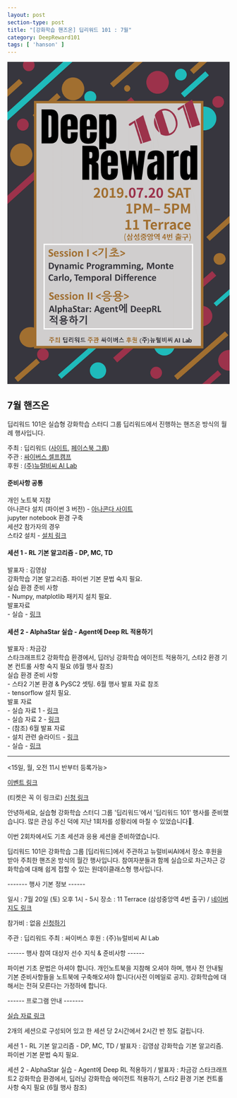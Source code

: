 ```yaml
---
layout: post
section-type: post
title: "[강화학습 핸즈온] 딥리워드 101 : 7월"
category: DeepReward101
tags: [ 'hanson' ]
---
```




![img](/img/DeepReward101/july_event.png)

## 7월 핸즈온 

딥리워드 101은 실습형 강화학습 스터디 그룹 딥리워드에서 진행하는 핸즈온 방식의 월례 행사입니다.

주최 : 딥리워드 ([사이트](https://deepreward.github.io/), [페이스북 그룹](https://www.facebook.com/groups/DeepReward/))<br />
주관 : [싸이버스 셀프캠프](https://www.facebook.com/selfcamp/)<br />
후원 : [(주)뉴럴비씨 AI Lab](http://www.neuralbc.com/)<br />

#### 준비사항 공통 
개인 노트북 지참<br />
아나콘다 설치 (파이썬 3 버전) - [아나콘다 사이트](https://www.anaconda.com/distribution/)<br />
jupyter notebook 환경 구축 <br />
세션2 참가자의 경우<br />
    스타2 설치 - [설치 링크](https://starcraft2.com/ko-kr/)

#### 세션 1 - RL 기본 알고리즘 - DP, MC, TD  
발표자 : 김영삼<br />
강화학습 기본 알고리즘. 파이썬 기본 문법 숙지 필요.<br />
실습 환경 준비 사항<br />
    - Numpy, matplotlib 패키지 설치 필요.<br />
발표자료<br />
    - 실습 - [링크](https://github.com/Youngsam/dr101)<br />

#### 세션 2 - AlphaStar 실습 - Agent에 Deep RL 적용하기 
발표자 : 차금강<br />
스타크래프트2 강화학습 환경에서, 딥러닝 강화학습 에이전트 적용하기,  스타2 환경 기본 컨트롤 사항 숙지 필요 (6월 행사 참조) <br />
실습 환경 준비 사항<br />
    - 스타2 기본 환경 & PySC2 셋팅. 6월 행사 발표 자료 참조<br />
    - tensorflow 설치 필요.<br />
발표 자료 <br />
    - 실습 자료 1 - [링크](https://chris-chris.gitbook.io/sc2-korean-level)<br />
    - 실습 자료 2 - [링크](https://github.com/chagmgang/MoveToBeacon)<br />
    - (참조) 6월 발표 자료 <br />
        - 설치 관련 슬라이드 - [링크](https://docs.google.com/presentation/d/1w5O9T9xr1aePoddLyHCOk3LLf2NNSnwoW2s1A9vqdHI/edit?usp=sharing)<br />
        - 실습 - [링크](https://github.com/chagmgang/pysc2_tutorial)<br />
    



---

<15일, 월, 오전 11시 반부터 등록가능>

[이벤트 링크](https://www.facebook.com/events/409107823032305/)

(티켓은 꼭 이 링크로) [신청 링크](https://festa.io/events/383)

안녕하세요, 실습형 강화학습 스터디 그룹 '딥리워드'에서 '딥리워드 101' 행사를 준비했습니다. 많은 관심 주신 덕에 지난 1회차를 성황리에 마칠 수 있었습니다👏.

이번 2회차에서도 기초 세션과 응용 세션을 준비하였습니다.

딥리워드 101은 강화학습 그룹 [딥리워드]에서 주관하고 뉴럴비씨AI에서 장소 후원을 받아 주최한 핸즈온 방식의 월간 행사입니다. 참여자분들과 함께 실습으로 차근차근 강화학습에 대해 쉽게 접할 수 있는 원데이클래스형 행사입니다. 

------- 행사 기본 정보 ------

일시 : 7월 20일 (토) 오후 1시 - 5시
장소 : 11 Terrace (삼성중앙역 4번 출구) / [네이버 지도 링크](http://naver.me/xN71mq7i)

참가비 : 없음 [신청하기](https://festa.io/events/383)

주관 : 딥리워드
주최 : 싸이버스
후원 : (주)뉴럴비씨 AI Lab

------ 행사 참여 대상자 선수 지식 & 준비사항 ------

파이썬 기초 문법은 아셔야 합니다.
개인노트북을 지참해 오셔야 하며, 행사 전 안내될 기본 준비사항들을 노트북에 구축해오셔야 합니다(사전 이메일로 공지). 
강화학습에 대해서는 전혀 모른다는 가정하에 합니다.

------ 프로그램 안내 -------

[실습 자료 링크](https://github.com/DeepReward/101)

2개의 세션으로 구성되어 있고 한 세션 당 2시간에서 2시간 반 정도 걸립니다.

세션 1 - RL 기본 알고리즘 - DP, MC, TD / 발표자 : 김영삼 
강화학습 기본 알고리즘. 파이썬 기본 문법 숙지 필요.

세션 2 - AlphaStar 실습 - Agent에 Deep RL 적용하기 / 발표자 : 차금강
스타크래프트2 강화학습 환경에서, 딥러닝 강화학습 에이전트 적용하기, 스타2 환경 기본 컨트롤 사항 숙지 필요 (6월 행사 참조)